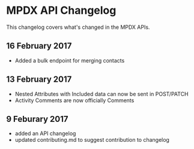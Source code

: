 # MPDX API Changelog

This changelog covers what's changed in the MPDX APIs.

## 16 February 2017
- Added a bulk endpoint for merging contacts

## 13 February 2017
- Nested Attributes with Included data can now be sent in POST/PATCH
- Activity Comments are now officially Comments

## 9 Feburary 2017

- added an API changelog
- updated contributing.md to suggest contribution to changelog
